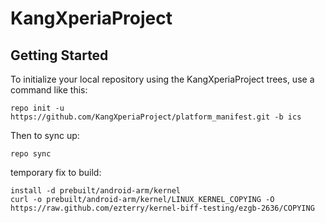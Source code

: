 KangXperiaProject
===================

Getting Started
-----------------

To initialize your local repository using the KangXperiaProject trees, use a command like this:

    repo init -u https://github.com/KangXperiaProject/platform_manifest.git -b ics

Then to sync up:

    repo sync

temporary fix to build:

    install -d prebuilt/android-arm/kernel
    curl -o prebuilt/android-arm/kernel/LINUX_KERNEL_COPYING -O https://raw.github.com/ezterry/kernel-biff-testing/ezgb-2636/COPYING